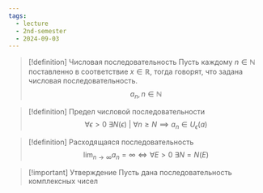 ```yaml
---
tags:
  - lecture
  - 2nd-semester
  - 2024-09-03
---
```

> [!definition] Числовая последовательность
> Пусть каждому $n \in \mathbb{N}$ поставленно в соответствие $x \in \mathbb{R}$, тогда говорят, что задана числовая последовательность.
> $$a_{n}, n \in \mathbb{N}$$

> [!definition] Предел числовой последовательности
> $$\forall\epsilon > 0 \ \exists N(\epsilon) \ | \ \forall n \geq N \implies a_n \in U_\epsilon(a)$$

> [!definition] Расходящаяся последовательность
> $$\lim_{ n \to \infty } a_{n} = \infty \iff \forall E > 0 \ \exists N = N(E)$$
> 


> [!important] Утверждение
> Пусть дана последовательность комплексных чисел
